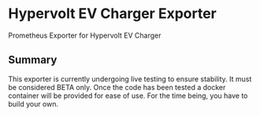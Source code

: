 # Hypervolt EV Charger Exporter
Prometheus Exporter for Hypervolt EV Charger

## Summary

This exporter is currently undergoing live testing to ensure stability. It must be considered BETA only.
Once the code has been tested a docker container will be provided for ease of use. For the time being, you have to build your own.


